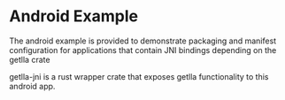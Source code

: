 # Android Example

The android example is provided to demonstrate packaging and manifest configuration for applications that contain JNI bindings depending on the getlla crate

getlla-jni is a rust wrapper crate that exposes getlla functionality to this android app.
